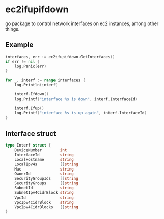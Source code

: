# ec2ifupifdown

go package to control network interfaces on ec2 instances, among other things.

## Example
```go
interfaces, err := ec2ifupifdown.GetInterfaces()
if err != nil {
    log.Panic(err)
}

for _, interf := range interfaces {
    log.Println(interf)

    interf.Ifdown()
    log.Printf("interface %s is down", interf.InterfaceId)

    interf.Ifup()
    log.Printf("interface %s is up again", interf.InterfaceId)
}
```

## Interface struct
```go
type Interf struct {
	DeviceNumber        int
	InterfaceId         string
	LocalHostname       string
	LocalIpv4s          []string
	Mac                 string
	OwnerId             string
	SecurityGroupIds    []string
	SecurityGroups      []string
	SubnetId            string
	SubnetIpv4CidrBlock string
	VpcId               string
	VpcIpv4CidrBlock    string
	VpcIpv4CidrBlocks   []string
}
```